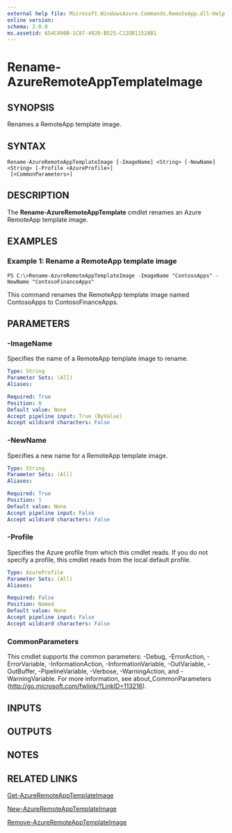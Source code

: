 ```yaml
---
external help file: Microsoft.WindowsAzure.Commands.RemoteApp.dll-Help.xml
online version: 
schema: 2.0.0
ms.assetid: 654C490B-1C87-4920-B525-C12DB1152AB1
---
```


# Rename-AzureRemoteAppTemplateImage

## SYNOPSIS
Renames a RemoteApp template image.

## SYNTAX

```
Rename-AzureRemoteAppTemplateImage [-ImageName] <String> [-NewName] <String> [-Profile <AzureProfile>]
 [<CommonParameters>]
```

## DESCRIPTION
The **Rename-AzureRemoteAppTemplate** cmdlet renames an Azure RemoteApp template image.

## EXAMPLES

### Example 1: Rename a RemoteApp template image
```
PS C:\>Rename-AzureRemoteAppTemplateImage -ImageName "ContosoApps" -NewName "ContosoFinanceApps"
```

This command renames the RemoteApp template image named ContosoApps to ContosoFinanceApps.

## PARAMETERS

### -ImageName
Specifies the name of a RemoteApp template image to rename.

```yaml
Type: String
Parameter Sets: (All)
Aliases: 

Required: True
Position: 0
Default value: None
Accept pipeline input: True (ByValue)
Accept wildcard characters: False
```

### -NewName
Specifies a new name for a RemoteApp template image.

```yaml
Type: String
Parameter Sets: (All)
Aliases: 

Required: True
Position: 1
Default value: None
Accept pipeline input: False
Accept wildcard characters: False
```

### -Profile
Specifies the Azure profile from which this cmdlet reads.
If you do not specify a profile, this cmdlet reads from the local default profile.

```yaml
Type: AzureProfile
Parameter Sets: (All)
Aliases: 

Required: False
Position: Named
Default value: None
Accept pipeline input: False
Accept wildcard characters: False
```

### CommonParameters
This cmdlet supports the common parameters: -Debug, -ErrorAction, -ErrorVariable, -InformationAction, -InformationVariable, -OutVariable, -OutBuffer, -PipelineVariable, -Verbose, -WarningAction, and -WarningVariable. For more information, see about_CommonParameters (http://go.microsoft.com/fwlink/?LinkID=113216).

## INPUTS

## OUTPUTS

## NOTES

## RELATED LINKS

[Get-AzureRemoteAppTemplateImage](./Get-AzureRemoteAppTemplateImage.md)

[New-AzureRemoteAppTemplateImage](./New-AzureRemoteAppTemplateImage.md)

[Remove-AzureRemoteAppTemplateImage](./Remove-AzureRemoteAppTemplateImage.md)


